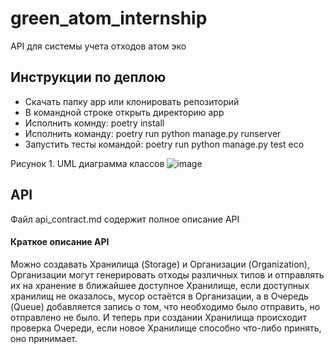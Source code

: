 # green_atom_internship
API для системы учета отходов атом эко


## Инструкции по деплою

* Скачать папку app или клонировать репозиторий
* В командной строке открыть директорию app
* Исполнить комнду: poetry install
* Исполнить команду: poetry run python manage.py runserver
* Запустить тесты командой: poetry run python manage.py test eco



Рисунок 1. UML диаграмма классов
![image](https://github.com/user-attachments/assets/633618c8-2675-4e0e-a3a1-72c5882d4b03)


## API
Файл api_contract.md содержит полное описание API

#### Краткое описание API

Можно создавать Хранилища (Storage) и Организации (Organization), Организации могут генерировать отходы различных типов и отправлять их на хранение в ближайшее доступное Хранилище, если доступных хранилищ не оказалось, мусор остаётся в Организации, а в Очередь (Queue) добавляется запись о том, что необходимо было отправить, но отправлено не было. И теперь при создании Хранилища происходит проверка Очереди, если новое Хранилище способно что-либо принять, оно принимает.  
